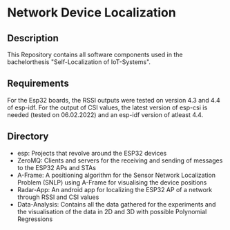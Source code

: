# Network Device Localization

## Description

This Repository contains all software components used in the bachelorthesis "Self-Localization of IoT-Systems".

## Requirements
For the Esp32 boards, the RSSI outputs were tested on version 4.3 and 4.4 of esp-idf. For the output of CSI values, the latest version of esp-csi is needed (tested on 06.02.2022)
and an esp-idf version of atleast 4.4.

## Directory
- esp: Projects that revolve around the ESP32 devices
- ZeroMQ: Clients and servers for the receiving and sending of messages to the ESP32 APs and STAs
- A-Frame: A positioning algorithm for the Sensor Network Localization Problem (SNLP) using A-Frame for visualising the device positions
- Radar-App: An android app for localizing the ESP32 AP of a network through RSSI and CSI values
- Data-Analysis: Contains all the data gathered for the experiments and the visualisation of the data in 2D and 3D with possible Polynomial Regressions
